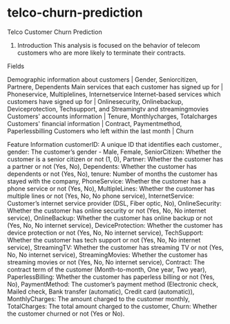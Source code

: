 # telco-churn-prediction
Telco Customer Churn Prediction
1. Introduction 
This analysis is focused on the behavior of telecom customers who are more likely to terminate their contracts.

Fields

Demographic information about customers | Gender, Seniorcitizen, Partnere, Dependents
Main services that each customer has signed up for | Phoneservice, Multiplelines, Internetservice
Internet-based services which customers have signed up for | Onlinesecurity, Onlinebackup, Deviceprotection, Techsupport, and Streamingtv and streamingmovies
Customers' accounts information | Tenure, Monthlycharges, Totalcharges
Customers' financial information | Contract, Paymentmethod, Paperlessbilling
Customers who left within the last month | Churn



Feature Information
customerID: A unique ID that identifies each customer.,
gender: The customer’s gender - Male, Female,
SeniorCitizen: Whether the customer is a senior citizen or not (1, 0),
Partner: Whether the customer has a partner or not (Yes, No),
Dependents: Whether the customer has dependents or not (Yes, No),
tenure: Number of months the customer has stayed with the company,
PhoneService: Whether the customer has a phone service or not (Yes, No),
MultipleLines: Whether the customer has multiple lines or not (Yes, No, No phone service),
InternetService: Customer’s internet service provider (DSL, Fiber optic, No),
OnlineSecurity: Whether the customer has online security or not (Yes, No, No internet service),
OnlineBackup: Whether the customer has online backup or not (Yes, No, No internet service),
DeviceProtection: Whether the customer has device protection or not (Yes, No, No internet service),
TechSupport: Whether the customer has tech support or not (Yes, No, No internet service),
StreamingTV: Whether the customer has streaming TV or not (Yes, No, No internet service),
StreamingMovies: Whether the customer has streaming movies or not (Yes, No, No internet service),
Contract: The contract term of the customer (Month-to-month, One year, Two year),
PaperlessBilling: Whether the customer has paperless billing or not (Yes, No),
PaymentMethod: The customer’s payment method (Electronic check, Mailed check, Bank transfer (automatic), Credit card (automatic)),
MonthlyCharges: The amount charged to the customer monthly,
TotalCharges: The total amount charged to the customer,
Churn: Whether the customer churned or not (Yes or No).
